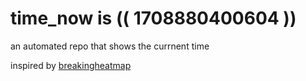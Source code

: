 # time_now is (( 1708880400604 ))

an automated repo that shows the currnent time

inspired by [breakingheatmap](https://github.com/breakingheatmap/breakingheatmap)